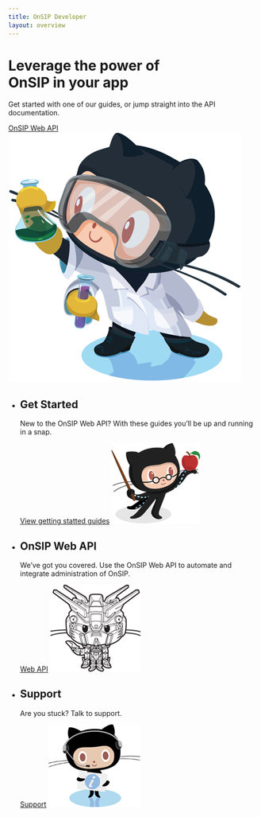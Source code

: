 ```yaml
---
title: OnSIP Developer
layout: overview
---
```


<div class="wrapper feature">
  <h1>Leverage the power of<br/> OnSIP in your app</h1>
  <p class="intro">Get started with one of our guides, or jump straight into the API documentation.</p>
  <a href="/WebAPI/" class="button">OnSIP Web API</a>
  <img src="/shared/images/labtocat.png" class="labtocat" />
</div>

<div class="full-width-divider">
  <ul class="wrapper highlights">
    <li>
      <h2>Get Started</h2>
      <p>New to the OnSIP Web API? With these guides you’ll be up and running in a snap.</p>
      <a href="/guides/" class="button-secondary">View getting statted guides</a>
      <img class="octocat professorcat" src="/shared/images/professorcat.png" />
    </li>
    <li>
      <h2>OnSIP Web API</h2>
      <p>We’ve got you covered. Use the OnSIP Web API to automate and integrate administration of OnSIP.</p>
      <a href="/WebAPI/" class="button-secondary">Web API</a>
      <img class="octocat" src="/shared/images/gundamcat-small.png" />
    </li>
    <li>
      <h2>Support</h2>
      <p>Are you stuck? Talk to support.</p>
      <a href="/support" class="button-secondary">Support</a>
      <img class="octocat" src="/shared/images/supportocat.png" />
    </li>
  </ul>
</div>

